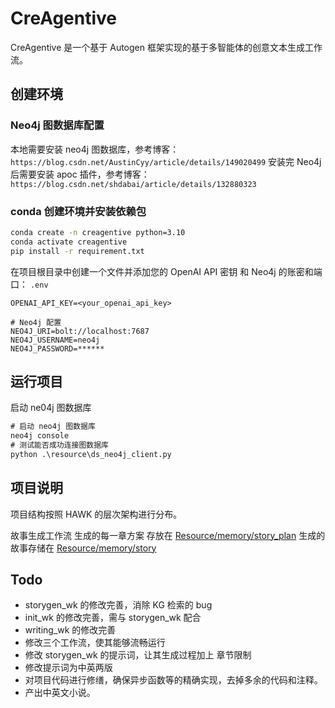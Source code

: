 # CreAgentive

CreAgentive 是一个基于 Autogen 框架实现的基于多智能体的创意文本生成工作流。

## 创建环境

### Neo4j 图数据库配置

本地需要安装 neo4j 图数据库，参考博客：`https://blog.csdn.net/AustinCyy/article/details/149020499`
安装完 Neo4j 后需要安装 apoc 插件，参考博客：`https://blog.csdn.net/shdabai/article/details/132880323`

### conda 创建环境并安装依赖包

```cmd
conda create -n creagentive python=3.10
conda activate creagentive
pip install -r requirement.txt
```

在项目根目录中创建一个文件并添加您的 OpenAI API 密钥 和 Neo4j 的账密和端口： `.env`

```raw
OPENAI_API_KEY=<your_openai_api_key>

# Neo4j 配置
NEO4J_URI=bolt://localhost:7687
NEO4J_USERNAME=neo4j
NEO4J_PASSWORD=******
```

## 运行项目

启动 ne04j 图数据库

```cmd
# 启动 neo4j 图数据库
neo4j console
# 测试能否成功连接图数据库
python .\resource\ds_neo4j_client.py 
```

## 项目说明

项目结构按照 HAWK 的层次架构进行分布。


故事生成工作流 生成的每一章方案 存放在 [Resource/memory/story_plan](Resource/memory/story_plan)
生成的故事存储在 [Resource/memory/story](Resource/memory/story)

## Todo

- storygen_wk 的修改完善，消除 KG 检索的 bug
- init_wk 的修改完善，需与 storygen_wk 配合
- writing_wk 的修改完善
- 修改三个工作流，使其能够流畅运行
- 修改 storygen_wk 的提示词，让其生成过程加上 章节限制
- 修改提示词为中英两版
- 对项目代码进行修缮，确保异步函数等的精确实现，去掉多余的代码和注释。
- 产出中英文小说。
